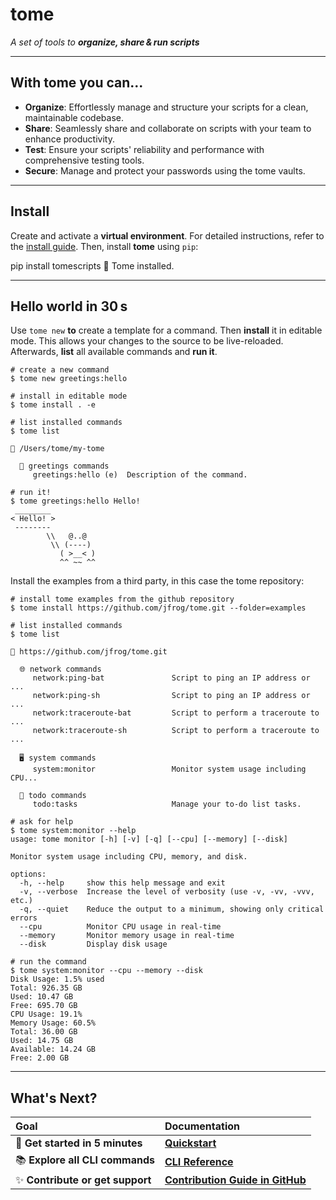 # tome

<p class="tagline-highlight"><em>A set of tools to <strong>organize, share & run scripts</strong></em></p>

---

## With tome you can...

- **Organize**: Effortlessly manage and structure your scripts for a clean,
  maintainable codebase.
- **Share**: Seamlessly share and collaborate on scripts with your team to
  enhance productivity.
- **Test**: Ensure your scripts' reliability and performance with comprehensive
  testing tools.
- **Secure**: Manage and protect your passwords using the tome vaults.

---

## Install

Create and activate a **virtual environment**. For detailed instructions, refer
to the [install guide](overview/installing.md). Then, install **tome** using `pip`:

<div class="termy" data-termynal>
<span data-ty="input">pip install tomescripts</span>
<span data-ty>🎉  Tome installed.</span>
</div>

---

## Hello world in 30 s

Use `tome new` **to** create a template for a command. Then **install** it in
editable mode. This allows your changes to the source to be live-reloaded.
Afterwards, **list** all available commands and **run it**.

```console
# create a new command
$ tome new greetings:hello

# install in editable mode
$ tome install . -e

# list installed commands
$ tome list

📖 /Users/tome/my-tome

  🌲 greetings commands
     greetings:hello (e)  Description of the command.

# run it!
$ tome greetings:hello Hello!
 ________
< Hello! >
 --------
        \\   @..@
         \\ (----)
           ( >__< )
           ^^ ~~ ^^
```

Install the examples from a third party, in this case the tome repository:

```console
# install tome examples from the github repository
$ tome install https://github.com/jfrog/tome.git --folder=examples

# list installed commands
$ tome list

📖 https://github.com/jfrog/tome.git

  🌐 network commands
     network:ping-bat               Script to ping an IP address or ...
     network:ping-sh                Script to ping an IP address or ...
     network:traceroute-bat         Script to perform a traceroute to ...
     network:traceroute-sh          Script to perform a traceroute to ...

  🖥️ system commands
     system:monitor                 Monitor system usage including CPU...

  📝 todo commands
     todo:tasks                     Manage your to-do list tasks.

# ask for help
$ tome system:monitor --help
usage: tome monitor [-h] [-v] [-q] [--cpu] [--memory] [--disk]

Monitor system usage including CPU, memory, and disk.

options:
  -h, --help     show this help message and exit
  -v, --verbose  Increase the level of verbosity (use -v, -vv, -vvv, etc.)
  -q, --quiet    Reduce the output to a minimum, showing only critical errors
  --cpu          Monitor CPU usage in real-time
  --memory       Monitor memory usage in real-time
  --disk         Display disk usage

# run the command
$ tome system:monitor --cpu --memory --disk
Disk Usage: 1.5% used
Total: 926.35 GB
Used: 10.47 GB
Free: 695.70 GB
CPU Usage: 19.1%
Memory Usage: 60.5%
Total: 36.00 GB
Used: 14.75 GB
Available: 14.24 GB
Free: 2.00 GB
```

---

## What's Next?

| Goal                               | Documentation                                                              |
| :--------------------------------- | :------------------------------------------------------------------------- |
| 🚀 **Get started in 5 minutes** | **[Quickstart](overview/quickstart.md)** |
| 📚 **Explore all CLI commands** | **[CLI Reference](reference/cli.md)** |
| ✨ **Contribute or get support** | **[Contribution Guide in GitHub](https://github.com/jfrog/tome/blob/main/CONTRIBUTING.md)** |
